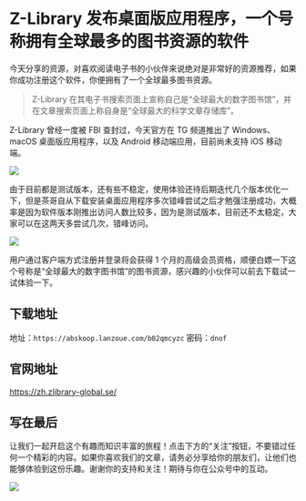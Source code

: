 # Z-Library 发布桌面版应用程序，一个号称拥有全球最多的图书资源的软件

今天分享的资源，对喜欢阅读电子书的小伙伴来说绝对是非常好的资源推荐，如果你成功注册这个软件，你便拥有了一个全球最多图书资源。

> Z-Library 在其电子书搜索页面上宣称自己是“全球最大的数字图书馆”，并在文章搜索页面上称自身是“全球最大的科学文章存储库”。

Z-Library 曾经一度被 FBI 查封过，今天官方在 TG 频道推出了 Windows、 macOS 桌面版应用程序，以及 Android 移动端应用，目前尚未支持 iOS 移动端。

![](https://hediancha-1312143060.cos.ap-shanghai.myqcloud.com/202306212057620.png)

由于目前都是测试版本，还有些不稳定，使用体验还待后期迭代几个版本优化一下，但是茶哥自从下载安装桌面应用程序多次错峰尝试之后才勉强注册成功，大概率是因为软件版本刚推出访问人数比较多，因为是测试版本，目前还不太稳定，大家可以在这两天多尝试几次，错峰访问。

![](D:\develop\codespace\programmer-self-cultivation\column\assets\image-20230622190934460.png)

用户通过客户端方式注册并登录将会获得 1 个月的高级会员资格，顺便白嫖一下这个号称是“全球最大的数字图书馆”的图书资源，感兴趣的小伙伴可以前去下载试一试体验一下。

## 下载地址

地址：`https://abskoop.lanzoue.com/b02qmcyzc` 密码：`dnof`

## 官网地址

https://zh.zlibrary-global.se/

## 写在最后

让我们一起开启这个有趣而知识丰富的旅程！点击下方的“关注”按钮，不要错过任何一个精彩的内容。如果你喜欢我们的文章，请务必分享给你的朋友们，让他们也能够体验到这份乐趣。谢谢你的支持和关注！期待与你在公众号中的互动。

![](https://hediancha-1312143060.cos.ap-shanghai.myqcloud.com/202306212117609.png)

